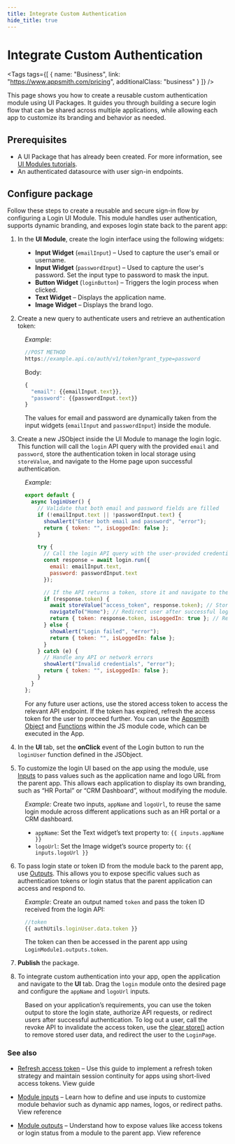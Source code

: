 ```yaml
---
title: Integrate Custom Authentication
hide_title: true
---
```


<!-- vale off -->

<div className="tag-wrapper">
 <h1>Integrate Custom Authentication</h1>

<Tags
tags={[
{ name: "Business", link: "https://www.appsmith.com/pricing", additionalClass: "business" }
]}
/>

</div>

<!-- vale on -->

This page shows you how to create a reusable custom authentication module using UI Packages. It guides you through building a secure login flow that can be shared across multiple applications, while allowing each app to customize its branding and behavior as needed.


## Prerequisites

- A UI Package that has already been created. For more information, see [UI Modules tutorials](/packages/tutorial/ui-module).
- An authenticated datasource with user sign-in endpoints.



## Configure package

Follow these steps to create a reusable and secure sign-in flow by configuring a Login UI Module. This module handles user authentication, supports dynamic branding, and exposes login state back to the parent app:


1. In the **UI Module**, create the login interface using the following widgets:

<dd>

- **Input Widget** (`emailInput`) – Used to capture the user's email or username.
- **Input Widget** (`passwordInput`) – Used to capture the user's password. Set the input type to password to mask the input.
- **Button Widget** (`loginButton`) – Triggers the login process when clicked. 
- **Text Widget** – Displays the application name. 
- **Image Widget** – Displays the brand logo. 


<ZoomImage
  src="/img/login-module.png" 
  alt=""
  caption=""
/>

</dd>


2. Create a new query to authenticate users and retrieve an authentication token:

<dd>

*Example*: 

```js
//POST METHOD
https://example.api.co/auth/v1/token?grant_type=password
```

Body:

```js
{
  "email": {{emailInput.text}},
  "password": {{passwordInput.text}}
}
```

The values for email and password are dynamically taken from the input widgets (`emailInput` and `passwordInput`) inside the module.


</dd>

3. Create a new JSObject inside the UI Module to manage the login logic. This function will call the `login` API query with the provided `email` and `password`, store the authentication token in local storage using `storeValue`, and navigate to the Home page upon successful authentication.

<dd>

*Example:*

```js
export default {
  async loginUser() {
    // Validate that both email and password fields are filled
    if (!emailInput.text || !passwordInput.text) {
      showAlert("Enter both email and password", "error");
      return { token: "", isLoggedIn: false };
    }

    try {
      // Call the login API query with the user-provided credentials
      const response = await login.run({
        email: emailInput.text,
        password: passwordInput.text
      });

      // If the API returns a token, store it and navigate to the Home page
      if (response.token) {
        await storeValue("access_token", response.token); // Store token for app-wide access
        navigateTo("Home"); // Redirect user after successful login
        return { token: response.token, isLoggedIn: true }; // Return token and status to be used as module outputs
      } else {
        showAlert("Login failed", "error");
        return { token: "", isLoggedIn: false };
      }
    } catch (e) {
      // Handle any API or network errors
      showAlert("Invalid credentials", "error");
      return { token: "", isLoggedIn: false };
    }
  }
};
```

For any future user actions, use the stored access token to access the relevant API endpoint.  If the token has expired, refresh the access token for the user to proceed further. You can use the [Appsmith Object](/write-code/reference) and [Functions](/reference/appsmith-framework/widget-actions) within the JS module code, which can be executed in the App.


</dd>

4. In the **UI** tab, set the **onClick** event of the Login button to run the `loginUser` function defined in the JSObject.

 


5. To customize the login UI based on the app using the module, use [Inputs](/packages/reference/ui-module#inputs) to pass values such as the application name and logo URL from the parent app. This allows each application to display its own branding, such as “HR Portal” or “CRM Dashboard”, without modifying the module. 

<dd>

*Example:* Create two inputs, `appName` and `logoUrl`, to reuse the same login module across different applications such as an HR portal or a CRM dashboard.


- `appName`: Set the Text widget’s text property to: `{{ inputs.appName }}`
- `logoUrl`: Set the Image widget’s source property to: `{{ inputs.logoUrl }}`


</dd>


6. To pass login state or token ID from the module back to the parent app, use [Outputs](/packages/reference/ui-module#outputs). This allows you to expose specific values such as authentication tokens or login status that the parent application can access and respond to.

<dd>

*Example*: Create an output named `token` and pass the token ID received from the login API:

```js
//token
{{ authUtils.loginUser.data.token }}
```

The token can then be accessed in the parent app using `LoginModule1.outputs.token`.

</dd>


7. **Publish** the package.


8. To integrate custom authentication into your app, open the application and navigate to the **UI** tab. Drag the `login` module onto the desired page and configure the `appName` and `logoUrl` inputs.

<dd>

Based on your application’s requirements, you can use the token output to store the login state, authorize API requests, or redirect users after successful authentication. To log out a user, call the revoke API to invalidate the access token, use the [clear store()](/reference/appsmith-framework/widget-actions/clear-store) action to remove stored user data, and redirect the user to the `LoginPage`.


</dd>



### See also

- [Refresh access token](/docs/build-apps/how-to-guides/refresh-access-token.md) – Use this guide to implement a refresh token strategy and maintain session continuity for apps using short-lived access tokens. View guide

- [Module inputs](/packages/reference/ui-module#inputs) – Learn how to define and use inputs to customize module behavior such as dynamic app names, logos, or redirect paths. View reference

- [Module outputs](/packages/reference/ui-module#outputs) – Understand how to expose values like access tokens or login status from a module to the parent app. View reference





